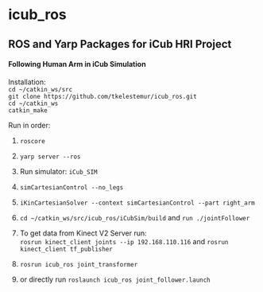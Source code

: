# icub_ros

## ROS and Yarp Packages for iCub HRI Project

#### Following Human Arm in iCub Simulation

Installation:  
`cd ~/catkin_ws/src`   
`git clone https://github.com/tkelestemur/icub_ros.git`   
`cd ~/catkin_ws`   
`catkin_make`

Run in order:  
1. `roscore`
2. `yarp server --ros`  
3. Run simulator: `iCub_SIM`  
4. `simCartesianControl --no_legs`   
5. `iKinCartesianSolver --context simCartesianControl --part right_arm`   
5. `cd ~/catkin_ws/src/icub_ros/iCubSim/build` and `run ./jointFollower`

7. To get data from Kinect V2 Server run:   
`rosrun kinect_client joints --ip 192.168.110.116`
and `rosrun kinect_client tf_publisher`
8. `rosrun icub_ros joint_transformer`
9. or directly run `roslaunch icub_ros joint_follower.launch`
